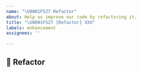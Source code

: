 ```yaml
---
name: "\U0001F527 Refactor"
about: Help us improve our code by refactoring it.
title: "\U0001F527 [Refactor] XXX"
labels: enhancement
assignees: ''

---
```


## 🔧 Refactor
<!-- Describe your issue in detail. Include screenshots if needed. Give us as much information as possible. Use a clear and concise description of what the problem is.-->
